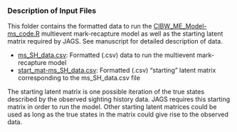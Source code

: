 
<!-- README-Inputs.md is generated from README-Inputs.Rmd. Please edit that file -->

### Description of Input Files

This folder contains the formatted data to run the
[CIBW\_ME\_Model-ms\_code.R](https://github.com/gkhimesboor/Multievent_Reproduction-HimesBoor_etal_2021_MEE/blob/9976e998f1fb87a36f7e40a1775889215e14dc55/scripts/CIBW_ME_Model-ms_code.R)
multievent mark-recapture model as well as the starting latent matrix
required by JAGS. See manuscript for detailed description of data.

-   [ms\_SH\_data.csv](https://github.com/gkhimesboor/Multievent_Reproduction-HimesBoor_etal_2021_MEE/blob/9976e998f1fb87a36f7e40a1775889215e14dc55/inputs/ms_SH_data.csv):
    Formatted (.csv) data to run the multievent mark-recapture model
-   [start\_mat-ms\_SH\_data.csv](https://github.com/gkhimesboor/Multievent_Reproduction-HimesBoor_etal_2021_MEE/blob/9976e998f1fb87a36f7e40a1775889215e14dc55/inputs/start_mat-ms_SH_data.csv):
    Formatted (.csv) “starting” latent matrix corresponding to the
    ms\_SH\_data.csv file

The starting latent matrix is one possible iteration of the true states
described by the observed sighting history data. JAGS requires this
starting matrix in order to run the model. Other starting latent
matrices could be used as long as the true states in the matrix could
give rise to the observed data.
